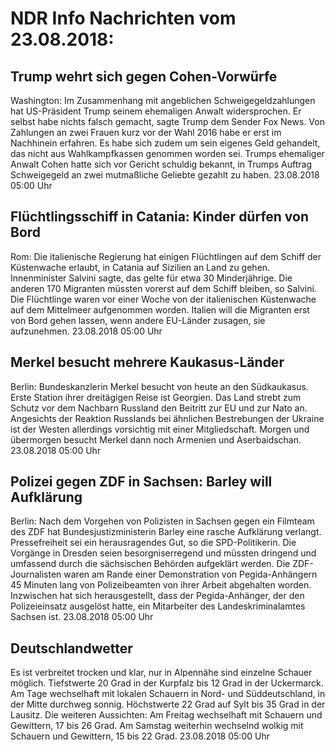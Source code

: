 # NDR Info Nachrichten vom 23.08.2018:


## Trump wehrt sich gegen Cohen-Vorwürfe
Washington: Im Zusammenhang mit angeblichen Schweigegeldzahlungen hat US-Präsident Trump seinem ehemaligen Anwalt widersprochen. Er selbst habe nichts falsch gemacht, sagte Trump dem Sender Fox News. Von Zahlungen an zwei Frauen kurz vor der Wahl 2016 habe er erst im Nachhinein erfahren. Es habe sich zudem um sein eigenes Geld gehandelt, das nicht aus Wahlkampfkassen genommen worden sei. Trumps ehemaliger Anwalt Cohen hatte sich vor Gericht schuldig bekannt, in Trumps Auftrag Schweigegeld an zwei mutmaßliche Geliebte gezahlt zu haben. 23.08.2018 05:00 Uhr 

## Flüchtlingsschiff in Catania: Kinder dürfen von Bord
Rom: Die italienische Regierung hat einigen Flüchtlingen auf dem Schiff der Küstenwache erlaubt, in Catania auf Sizilien an Land zu gehen. Innenminister Salvini sagte, das gelte für etwa 30 Minderjährige. Die anderen 170 Migranten müssten vorerst auf dem Schiff bleiben, so Salvini. Die Flüchtlinge waren vor einer Woche von der italienischen Küstenwache auf dem Mittelmeer aufgenommen worden. Italien will die Migranten erst von Bord gehen lassen, wenn andere EU-Länder zusagen, sie aufzunehmen. 23.08.2018 05:00 Uhr 

## Merkel besucht mehrere Kaukasus-Länder
Berlin: Bundeskanzlerin Merkel besucht von heute an den Südkaukasus. Erste Station ihrer dreitägigen Reise ist Georgien. Das Land strebt zum Schutz vor dem Nachbarn Russland den Beitritt zur EU und zur Nato an. Angesichts der Reaktion Russlands bei ähnlichen Bestrebungen der Ukraine ist der Westen allerdings vorsichtig mit einer Mitgliedschaft. Morgen und übermorgen besucht Merkel dann noch Armenien und Aserbaidschan. 23.08.2018 05:00 Uhr 

## Polizei gegen ZDF in Sachsen: Barley will Aufklärung
Berlin: Nach dem Vorgehen von Polizisten in Sachsen gegen ein Filmteam des ZDF hat Bundesjustizministerin Barley eine rasche Aufklärung verlangt. Pressefreiheit sei ein herausragendes Gut, so die SPD-Politikerin. Die Vorgänge in Dresden seien besorgniserregend und müssten dringend und umfassend durch die sächsischen Behörden aufgeklärt werden. Die ZDF-Journalisten waren am Rande einer Demonstration von Pegida-Anhängern 45 Minuten lang von Polizeibeamten von ihrer Arbeit abgehalten worden. Inzwischen hat sich herausgestellt, dass der Pegida-Anhänger, der den Polizeieinsatz ausgelöst hatte, ein Mitarbeiter des Landeskriminalamtes Sachsen ist. 23.08.2018 05:00 Uhr 

## Deutschlandwetter
Es ist verbreitet trocken und klar, nur in Alpennähe sind einzelne Schauer möglich. Tiefstwerte 20 Grad in der Kurpfalz bis 12 Grad in der Uckermarck. Am Tage wechselhaft mit lokalen Schauern in Nord- und Süddeutschland, in der Mitte durchweg sonnig. Höchstwerte 22 Grad auf Sylt bis 35 Grad in der Lausitz. Die weiteren Aussichten: Am Freitag wechselhaft mit Schauern und Gewittern, 17 bis 26 Grad. Am Samstag weiterhin wechselnd wolkig mit Schauern und Gewittern, 15 bis 22 Grad. 23.08.2018 05:00 Uhr 
